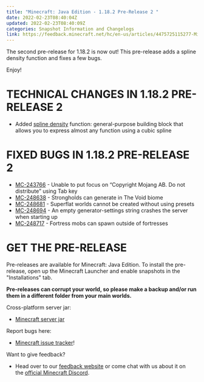 ```yaml
---
title: "Minecraft: Java Edition - 1.18.2 Pre-Release 2 "
date: 2022-02-23T08:40:04Z
updated: 2022-02-23T08:40:09Z
categories: Snapshot Information and Changelogs
link: https://feedback.minecraft.net/hc/en-us/articles/4475725115277-Minecraft-Java-Edition-1-18-2-Pre-Release-2-
---
```


The second pre-release for 1.18.2 is now out! This pre-release adds a spline density function and fixes a few bugs.

Enjoy!

# TECHNICAL CHANGES IN 1.18.2 PRE-RELEASE 2

- Added [spline density](https://wikipedia.org/wiki/Spline_interpolation) function: general-purpose building block that allows you to express almost any function using a cubic spline

# FIXED BUGS IN 1.18.2 PRE-RELEASE 2

- [MC-243766](https://bugs.mojang.com/browse/MC-243766) - Unable to put focus on “Copyright Mojang AB. Do not distribute” using Tab key
- [MC-248638](https://bugs.mojang.com/browse/MC-248638) - Strongholds can generate in The Void biome
- [MC-248681](https://bugs.mojang.com/browse/MC-248681) - Superflat worlds cannot be created without using presets
- [MC-248694](https://bugs.mojang.com/browse/MC-248694) - An empty generator-settings string crashes the server when starting up
- [MC-248717](https://bugs.mojang.com/browse/MC-248717) - Fortress mobs can spawn outside of fortresses

# GET THE PRE-RELEASE

Pre-releases are available for Minecraft: Java Edition. To install the pre-release, open up the Minecraft Launcher and enable snapshots in the "Installations" tab.

**Pre-releases can corrupt your world, so please make a backup and/or run them in a different folder from your main worlds.**

Cross-platform server jar:

- [Minecraft server jar](https://launcher.mojang.com/v1/objects/888cb380db39a115cfe978c00922d24536bdd2a5/server.jar)

Report bugs here:

- [Minecraft issue tracker](https://aka.ms/snapshotbugs?ref=blog)!

Want to give feedback?

- Head over to our [feedback website](https://aka.ms/snapshotfeedback) or come chat with us about it on the [official Minecraft Discord](https://discordapp.com/invite/minecraft).
